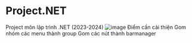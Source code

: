 # Project.NET
Project môn lập trình .NET (2023-2024)
![image](https://github.com/user-attachments/assets/2d412809-baee-4e63-8f53-8de36ed3770e)
Điểm cần cải thiện
Gom nhóm các menu thành group
Gom các nút thành barmanager
